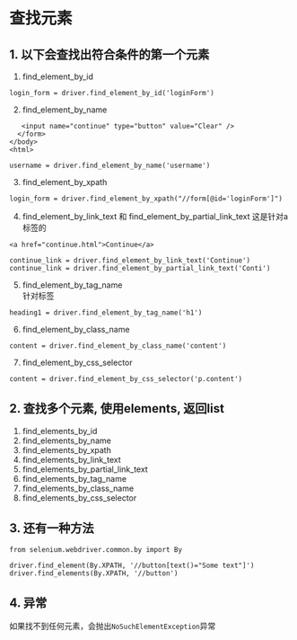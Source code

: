 # 查找元素

## 1. 以下会查找出符合条件的第一个元素

1. find_element_by_id
```
login_form = driver.find_element_by_id('loginForm')
```

2. find_element_by_name  
```
   <input name="continue" type="button" value="Clear" />
  </form>
</body>
<html>

username = driver.find_element_by_name('username')
```

3. find_element_by_xpath
```
login_form = driver.find_element_by_xpath("//form[@id='loginForm']")
```

4. find_element_by_link_text 和 find_element_by_partial_link_text
这是针对a标签的
```
<a href="continue.html">Continue</a>

continue_link = driver.find_element_by_link_text('Continue')
continue_link = driver.find_element_by_partial_link_text('Conti')
```

5. find_element_by_tag_name  
针对标签
```
heading1 = driver.find_element_by_tag_name('h1')
```

6. find_element_by_class_name
```
content = driver.find_element_by_class_name('content')
```

7. find_element_by_css_selector
```
content = driver.find_element_by_css_selector('p.content')
```

## 2. 查找多个元素, 使用elements, 返回list

1. find_elements_by_id
2. find_elements_by_name
3. find_elements_by_xpath
4. find_elements_by_link_text
5. find_elements_by_partial_link_text
6. find_elements_by_tag_name
7. find_elements_by_class_name
8. find_elements_by_css_selector

## 3. 还有一种方法

```
from selenium.webdriver.common.by import By

driver.find_element(By.XPATH, '//button[text()="Some text"]')
driver.find_elements(By.XPATH, '//button')
```


## 4. 异常

如果找不到任何元素，会抛出`NoSuchElementException`异常




